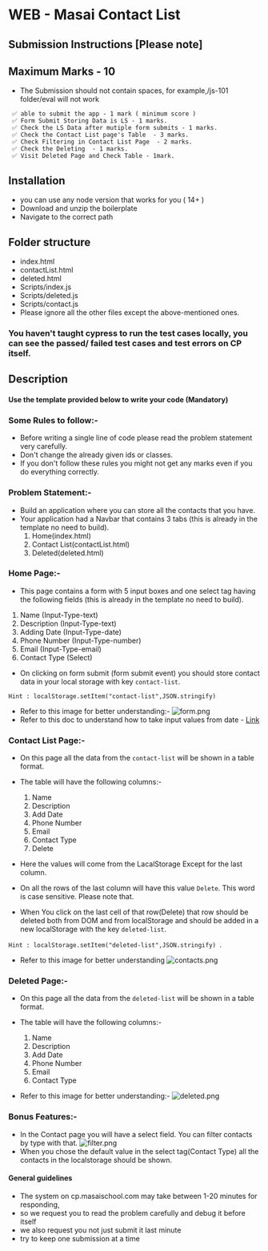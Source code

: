 # WEB - Masai Contact List

## Submission Instructions [Please note]

## Maximum Marks - 10

- The Submission should not contain spaces, for example,/js-101 folder/eval will not work

```
 ✅ able to submit the app - 1 mark ( minimum score )
 ✅ Form Submit Storing Data is LS - 1 marks.
 ✅ Check the LS Data after mutiple form submits - 1 marks.
 ✅ Check the Contact List page's Table  - 3 marks.
 ✅ Check Filtering in Contact List Page  - 2 marks.
 ✅ Check the Deleting  - 1 marks.
 ✅ Visit Deleted Page and Check Table - 1mark.
```

## Installation

- you can use any node version that works for you ( 14+ )
- Download and unzip the boilerplate
- Navigate to the correct path

## Folder structure

- index.html
- contactList.html
- deleted.html
- Scripts/index.js
- Scripts/deleted.js
- Scripts/contact.js
- Please ignore all the other files except the above-mentioned ones.

### You haven't taught cypress to run the test cases locally, you can see the passed/ failed test cases and test errors on CP itself.

## Description

#### Use the template provided below to write your code (Mandatory)

### Some Rules to follow:-

- Before writing a single line of code please read the problem statement very carefully.
- Don't change the already given ids or classes.
- If you don't follow these rules you might not get any marks even if you do everything correctly.

### Problem Statement:-

- Build an application where you can store all the contacts that you have.
- Your application had a Navbar that contains 3 tabs (this is already in the template no need to build).
  1. Home(index.html)
  2. Contact List(contactList.html)
  3. Deleted(deleted.html)

### Home Page:-

- This page contains a form with 5 input boxes and one select tag having the following fields (this is already in the template no need to build).

1. Name (Input-Type-text)
2. Description (Input-Type-text)
3. Adding Date (Input-Type-date)
4. Phone Number (Input-Type-number)
5. Email (Input-Type-email)
6. Contact Type (Select)

- On clicking on form submit (form submit event) you should store contact data in your local storage with key `contact-list`.

`Hint : localStorage.setItem("contact-list",JSON.stringify)`

- Refer to this image for better understanding:- ![form.png](https://masai-course.s3.ap-south-1.amazonaws.com/editor/uploads/2022-12-02/Screenshot%202022-12-02%20at%2010.04.22%20AM_101521.png)
- Refer to this doc to understand how to take input values from date - [Link](https://developer.mozilla.org/en-US/docs/Web/HTML/Element/input/date)

### Contact List Page:-

- On this page all the data from the `contact-list` will be shown in a table format.
- The table will have the following columns:-

  1. Name
  2. Description
  3. Add Date
  4. Phone Number
  5. Email
  6. Contact Type
  7. Delete

- Here the values will come from the LacalStorage Except for the last column.
- On all the rows of the last column will have this value `Delete`. This word is case sensitive. Please note that.
- When You click on the last cell of that row(Delete) that row should be deleted both from DOM and from localStorage and should be added in a new localStorage with the key `deleted-list`.

`Hint : localStorage.setItem("deleted-list",JSON.stringify) `.

- Refer to this image for better understanding ![contacts.png](https://masai-course.s3.ap-south-1.amazonaws.com/editor/uploads/2022-12-02/Screenshot%202022-12-02%20at%2010.06.52%20AM_992147.png)

### Deleted Page:-

- On this page all the data from the `deleted-list` will be shown in a table format.
- The table will have the following columns:-

  1. Name
  2. Description
  3. Add Date
  4. Phone Number
  5. Email
  6. Contact Type

- Refer to this image for better understanding:- ![deleted.png](https://masai-course.s3.ap-south-1.amazonaws.com/editor/uploads/2022-12-02/Screenshot%202022-12-02%20at%2010.07.55%20AM_413343.png)

### Bonus Features:-

- In the Contact page you will have a select field. You can filter contacts by type with that.
  ![filter.png](https://masai-course.s3.ap-south-1.amazonaws.com/editor/uploads/2022-12-02/Screenshot%202022-12-02%20at%2010.07.22%20AM_738887.png)
- When you chose the default value in the select tag(Contact Type) all the contacts in the localstorage should be shown.

#### General guidelines

- The system on cp.masaischool.com may take between 1-20 minutes for responding,
- so we request you to read the problem carefully and debug it before itself
- we also request you not just submit it last minute
- try to keep one submission at a time
